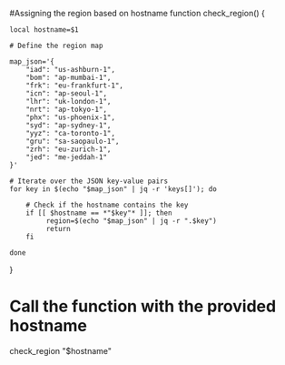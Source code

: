 #Assigning the region based on hostname
function check_region() {
    
    local hostname=$1
    
    # Define the region map
   
    map_json='{
        "iad": "us-ashburn-1",
        "bom": "ap-mumbai-1",
        "frk": "eu-frankfurt-1",
        "icn": "ap-seoul-1",
        "lhr": "uk-london-1",
        "nrt": "ap-tokyo-1",
        "phx": "us-phoenix-1",
        "syd": "ap-sydney-1",
        "yyz": "ca-toronto-1",
        "gru": "sa-saopaulo-1",
        "zrh": "eu-zurich-1",
        "jed": "me-jeddah-1"
    }'

    # Iterate over the JSON key-value pairs
    for key in $(echo "$map_json" | jq -r 'keys[]'); do

        # Check if the hostname contains the key
        if [[ $hostname == *"$key"* ]]; then        
             region=$(echo "$map_json" | jq -r ".$key")
             return
        fi
        
    done

}

# Call the function with the provided hostname
check_region "$hostname"
